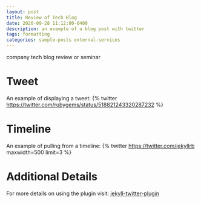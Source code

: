 ```yaml
---
layout: post
title: Review of Tech Blog
date: 2020-09-28 11:12:00-0400
description: an example of a blog post with twitter
tags: formatting
categories: sample-posts external-services
---
```

company tech blog review or seminar
# Tweet
An example of displaying a tweet:
{% twitter https://twitter.com/rubygems/status/518821243320287232 %}

# Timeline
An example of pulling from a timeline:
{% twitter https://twitter.com/jekyllrb maxwidth=500 limit=3 %}

# Additional Details
For more details on using the plugin visit: [jekyll-twitter-plugin](https://github.com/rob-murray/jekyll-twitter-plugin)
